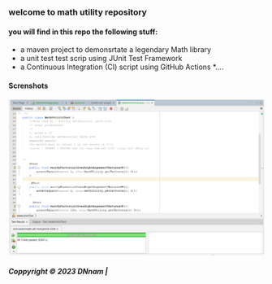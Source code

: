 ### welcome to math utility repository

#### you will find in this repo the following stuff:

* a maven project to demonsrtate a legendary Math library
* a unit test test scrip using JUnit Test Framework
* a Continuous Integration (CI) script using GitHub Actions
*....

#### Screnshots
![JUnit test scrip](https://github.com/DinhNhatNam/math-util-mvn/blob/main/Screenshots/testscrip%20with%20junit.png)

##### Coppyright &#169; 2023 DNnam | 
